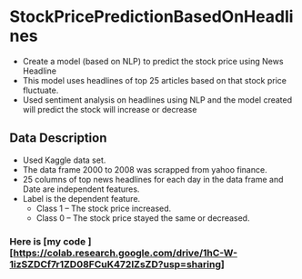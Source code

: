 # StockPricePredictionBasedOnHeadlines
* Create a model (based on NLP) to predict the stock price using News Headline
* This model uses headlines of top 25 articles based on that stock price fluctuate.
* Used sentiment analysis on headlines using NLP and the model created  will predict the stock will increase or decrease
## Data Description
* Used Kaggle data set.
* The data frame 2000 to 2008 was scrapped from yahoo finance.
* 25 columns of top news headlines for each day in the data frame and Date are independent features.
* Label is the dependent feature.
  * Class 1 – The stock price increased.
  * Class 0 – The stock price stayed the same or decreased.

### Here is [my code ] [https://colab.research.google.com/drive/1hC-W-1izSZDCf7r1ZD08FCuK472lZsZD?usp=sharing]
